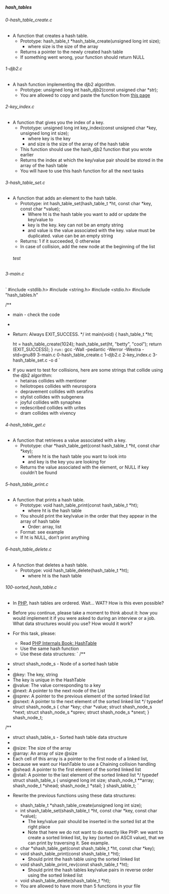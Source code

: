 ##### hash_tables
###### 0-hash_table_create.c
- A function that creates a hash table.
    - Prototype: hash_table_t *hash_table_create(unsigned long int size);
        - where size is the size of the array
    - Returns a pointer to the newly created hash table
    - If something went wrong, your function should return NULL

###### 1-djb2.c
- A hash function implementing the djb2 algorithm.
    - Prototype: unsigned long int hash_djb2(const unsigned char *str);
    - You are allowed to copy and paste the function from [this page](https://gist.github.com/papamuziko/7bb52dfbb859fdffc4bd0f95b76f71e8)

###### 2-key_index.c
- A function that gives you the index of a key.
    - Prototype: unsigned long int key_index(const unsigned char *key, unsigned long int size);
        - where key is the key
        - and size is the size of the array of the hash table
    - This function should use the hash_djb2 function that you wrote earlier
    - Returns the index at which the key/value pair should be stored in the array of the hash table
    - You will have to use this hash function for all the next tasks

###### 3-hash_table_set.c
- A function that adds an element to the hash table.
    - Prototype: int hash_table_set(hash_table_t *ht, const char *key, const char *value);
        - Where ht is the hash table you want to add or update the key/value to
        - key is the key. key can not be an empty string
        - and value is the value associated with the key. value must be duplicated. value can be an empty string
    - Returns: 1 if it succeeded, 0 otherwise
    - In case of collision, add the new node at the beginning of the list
	###### test
###### 3-main.c
`
#include <stdlib.h>
#include <string.h>
#include <stdio.h>
#include "hash_tables.h"

/**
 * main - check the code
 *
 * Return: Always EXIT_SUCCESS.
 */
int main(void)
{
    hash_table_t *ht;

    ht = hash_table_create(1024);
    hash_table_set(ht, "betty", "cool");
    return (EXIT_SUCCESS);
}
`
run:
`
gcc -Wall -pedantic -Werror -Wextra -std=gnu89 3-main.c 0-hash_table_create.c 1-djb2.c 2-key_index.c 3-hash_table_set.c -o d
`
- If you want to test for collisions, here are some strings that collide using the djb2 algorithm:
	- hetairas collides with mentioner
	- heliotropes collides with neurospora
	- depravement collides with serafins
	- stylist collides with subgenera
	- joyful collides with synaphea
	- redescribed collides with urites
	- dram collides with vivency

###### 4-hash_table_get.c
- A function that retrieves a value associated with a key.
    - Prototype: char *hash_table_get(const hash_table_t *ht, const char *key);
        - where ht is the hash table you want to look into
        - and key is the key you are looking for
    - Returns the value associated with the element, or NULL if key couldn’t be found

###### 5-hash_table_print.c
- A function that prints a hash table.
    - Prototype: void hash_table_print(const hash_table_t *ht);
        - where ht is the hash table
    - You should print the key/value in the order that they appear in the array of hash table
        - Order: array, list
    - Format: see example
    - If ht is NULL, don’t print anything

###### 6-hash_table_delete.c
- A function that deletes a hash table.
    - Prototype: void hash_table_delete(hash_table_t *ht);
        - where ht is the hash table

###### 100-sorted_hash_table.c
- In [PHP](https://www.php.net/manual/en/intro-whatis.php), hash tables are ordered. Wait… WAT? How is this even possible?
- Before you continue, please take a moment to think about it: how you would implement it if you were asked to during an interview or a job. What data structures would you use? How would it work?

- For this task, please:

    - Read [PHP Internals Book: HashTable](https://www.phpinternalsbook.com/php5/hashtables/basic_structure.html)
    - Use the same hash function
    - Use these data structures:
`
/**
 * struct shash_node_s - Node of a sorted hash table
 *
 * @key: The key, string
 * The key is unique in the HashTable
 * @value: The value corresponding to a key
 * @next: A pointer to the next node of the List
 * @sprev: A pointer to the previous element of the sorted linked list
 * @snext: A pointer to the next element of the sorted linked list
 */
typedef struct shash_node_s
{
     char *key;
     char *value;
     struct shash_node_s *next;
     struct shash_node_s *sprev;
     struct shash_node_s *snext;
} shash_node_t;

/**
 * struct shash_table_s - Sorted hash table data structure
 *
 * @size: The size of the array
 * @array: An array of size @size
 * Each cell of this array is a pointer to the first node of a linked list,
 * because we want our HashTable to use a Chaining collision handling
 * @shead: A pointer to the first element of the sorted linked list
 * @stail: A pointer to the last element of the sorted linked list
 */
typedef struct shash_table_s
{
     unsigned long int size;
     shash_node_t **array;
     shash_node_t *shead;
     shash_node_t *stail;
} shash_table_t;
`
- Rewrite the previous functions using these data structures:

    - shash_table_t *shash_table_create(unsigned long int size);
    - int shash_table_set(shash_table_t *ht, const char *key, const char *value);
        - The key/value pair should be inserted in the sorted list at the right place
        - Note that here we do not want to do exactly like PHP: we want to create a sorted linked list, by key (sorted on ASCII value), that we can print by traversing it. See example.
    - char *shash_table_get(const shash_table_t *ht, const char *key);
    - void shash_table_print(const shash_table_t *ht);
        - Should print the hash table using the sorted linked list
    - void shash_table_print_rev(const shash_table_t *ht);
        - Should print the hash tables key/value pairs in reverse order using the sorted linked list
    - void shash_table_delete(shash_table_t *ht);
    - You are allowed to have more than 5 functions in your file

